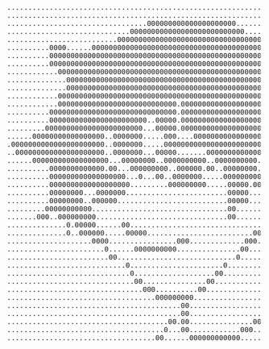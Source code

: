 <pre>
....................................................................................
....................................................................................
.................................000000000000000000000..............................
.............................000000000000000000000000000............................
..........................0000000000000000000000000000000000........................
..........0000......0000000000000000000000000000000000000000000.....................
..........000000000000000000000000000000000000000000000000000000....................
..........00000000000000000000000000000000000000000000000000000000..................
............00000000000000000000000000000000000000000000000000000000................
..............0000000000000000000000000000000000000000000000000000000...............
..............0000000000000000000000000000000000000000000000000000000...............
............0000000000000000000000000000000000000000000000000000000000..............
............0000000000000000000000000000.00000000000000000000000000000..............
..........000000000000000000000000000000.0000000000000000000000000000000............
..........00000000000000000000000..00000.0000000000000000000000000000000............
.........00000000000000000000000...00000.0000000000000000000000000000000............
......00000000000000000..0000000.....000....0000000000000000000000000000............
.0000000000000000000000..0000000.....00000000000000000000000000000000000............
..000000000000000000000..0000000...00000.......0000000000000000000000000............
......000000000000000000...00000000..0000000000..0000000000..00...0000..............
..........0000000000000.00...000000000..000000.00..00000000.0..0..0000..............
..........000000000000000000...0...00..0000000.....000000000...0..0000..............
..........0000000000000000000.........000000000.....00000.00...0..000...............
..........00000000...0000000........................00000....00...000...............
..........00000000..000000..........................00000...0...00000...............
.........00000000000................................00.......00000000...............
.......000..000000000...............................00......000000000...............
..............0.00000......00...............................000000000...............
..............0..000000.....00000.........................000000000.................
....................0000................000.............000..000....................
.......................0......0000000000...............00......0....................
........................00............................0........0....................
............................0......................0............00..................
.............................0...................00...............00................
..............................00...............00.................00................
................................000..........00...................00000.............
...................................000000000....................00......000.........
.........................................00....................0...........000......
.........................................00..................00...............0000..
......................................00.00...............00........................
.....................................0...00............000..........................
...................................00......000000000000.............................
</pre>
